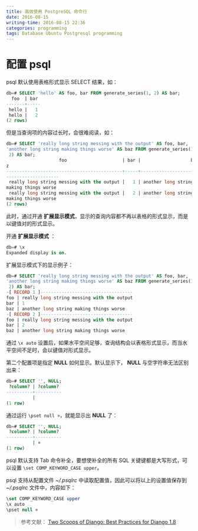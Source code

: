 ```yaml
---
title: 高效使用 PostgreSQL 命令行
date: 2016-08-15
writing-time: 2016-08-15 22:36
categories: programming
tags: Database Ubuntu Postgresql programming
---
```


# 配置 psql

psql 默认使用表格形式显示 SELECT 结果，如：

```sql
db=# SELECT 'hello' AS foo, bar FROM generate_series(1, 2) AS bar;
  foo  | bar
-------+-----
 hello |   1
 hello |   2
(2 rows)
```

但是当查询项的内容过长时，会很难阅读，如：

```sql
db=# SELECT 'really long string messing with the output' AS foo, bar, 
'another long string making things worse' AS baz FROM generate_series(1,
 2) AS bar;
                    foo                     | bar |                   ba
z
--------------------------------------------+-----+---------------------
--------------------
 really long string messing with the output |   1 | another long string 
making things worse
 really long string messing with the output |   2 | another long string 
making things worse
(2 rows)
```

此时，通过开通 **扩展显示模式**，显示的查询内容都不再以表格的形式显示，而是以键值对的形式显示。

开通 **扩展显示模式** ：

```sql
db=# \x
Expanded display is on.
```

扩展显示模式下的显示例子：

```sql
db=# SELECT 'really long string messing with the output' AS foo, bar, 
'another long string making things worse' AS baz FROM generate_series(1,
 2) AS bar;
-[ RECORD 1 ]-----------------------------------
foo | really long string messing with the output
bar | 1
baz | another long string making things worse
-[ RECORD 2 ]-----------------------------------
foo | really long string messing with the output
bar | 2
baz | another long string making things worse
```

通过 `\x auto` 设置后，如果水平空间足够，查询结构会以表格形式显示，而当水平空间不足时，会以键值对形式显示。

第二个配置项是指定 **NULL** 如何显示。默认显示下， **NULL** 与空字符串无法区别出来：

```sql
db=# SELECT '', NULL;
 ?column? | ?column?
----------+----------
          |
(1 row)
```

通过运行 `\pset null ¤`，就能显示出 **NULL** 了：

```sql
db=# SELECT '', NULL;
 ?column? | ?column?
----------+----------
          | ¤
(1 row)
```

psql 默认支持 Tab 命令补全，要想使补全的所有 SQL 关键键都是大写形式，可以设置 `\set COMP_KEYWORD_CASE upper`。

psql 支持从配置文件  *~/.psqlrc* 中读取配置值，因此可以将以上的设置值保存到 *~/.psqlrc* 文件中，内容如下：

```sql
\set COMP_KEYWORD_CASE upper
\x auto
\pset null ¤
```










> 参考文献： [Two Scoops of Django: Best Practices for Django 1.8](https://www.amazon.com/Two-Scoops-Django-Best-Practices/dp/0981467342/)
